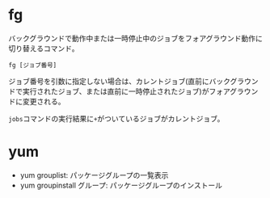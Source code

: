 # fg

バックグラウンドで動作中または一時停止中のジョブをフォアグラウンド動作に切り替えるコマンド。

```
fg [ジョブ番号]
```

ジョブ番号を引数に指定しない場合は、カレントジョブ(直前にバックグラウンドで実行されたジョブ、または直前に一時停止されたジョブ)がフォアグラウンドに変更される。

`jobs`コマンドの実行結果に`+`がついているジョブがカレントジョブ。

# yum

- yum grouplist: パッケージグループの一覧表示
- yum groupinstall グループ: パッケージグループのインストール

